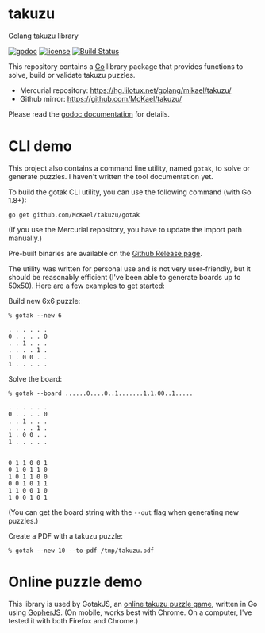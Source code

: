 # takuzu

Golang takuzu library

[![godoc](https://img.shields.io/badge/godoc-reference-blue.svg?style=flat)](https://godoc.org/github.com/McKael/takuzu)
[![license](https://img.shields.io/badge/license-MIT-blue.svg?style=flat)](https://raw.githubusercontent.com/McKael/takuzu/master/LICENSE)
[![Build Status](https://travis-ci.org/McKael/takuzu.svg?branch=master)](https://travis-ci.org/McKael/takuzu)

This repository contains a [Go](https://golang.org/) library package that
provides functions to solve, build or validate takuzu puzzles.

- Mercurial repository: https://hg.lilotux.net/golang/mikael/takuzu/
- Github mirror: https://github.com/McKael/takuzu/

Please read the [godoc documentation](https://godoc.org/github.com/McKael/takuzu) for details.

# CLI demo

This project also contains a command line utility, named `gotak`, to solve or
generate puzzles.
I haven't written the tool documentation yet.

To build the gotak CLI utility, you can use the following command (with Go 1.8+):

```
go get github.com/McKael/takuzu/gotak
```

(If you use the Mercurial repository, you have to update the import path manually.)

Pre-built binaries are available on the
[Github Release page](https://github.com/McKael/takuzu/releases).

The utility was written for personal use and is not very user-friendly, but it
should be reasonably efficient (I've been able to generate boards up to 50x50).
Here are a few examples to get started:

Build new 6x6 puzzle:
```
% gotak --new 6

. . . . . .
0 . . . . 0
. . 1 . . .
. . . . 1 .
1 . 0 0 . .
1 . . . . .
```

Solve the board:
```
% gotak --board ......0....0..1.......1.1.00..1.....

. . . . . .
0 . . . . 0
. . 1 . . .
. . . . 1 .
1 . 0 0 . .
1 . . . . .


0 1 1 0 0 1
0 1 0 1 1 0
1 0 1 1 0 0
0 0 1 0 1 1
1 1 0 0 1 0
1 0 0 1 0 1
```

(You can get the board string with the `--out` flag when generating new puzzles.)

Create a PDF with a takuzu puzzle:
```
% gotak --new 10 --to-pdf /tmp/takuzu.pdf
```

# Online puzzle demo

This library is used by GotakJS, an [online takuzu puzzle game](https://lilotux.net/~mikael/takuzu/),
written in Go using [GopherJS](https://github.com/gopherjs/gopherjs).
(On mobile, works best with Chrome.  On a computer, I've tested it with both Firefox and Chrome.)
